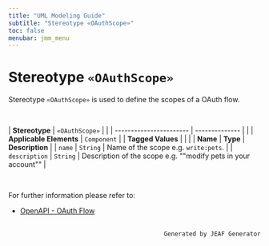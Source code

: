 ```yaml
---
title: "UML Modeling Guide"
subtitle: "Stereotype «OAuthScope»"
toc: false
menubar: jmm_menu
---
```


# Stereotype `«OAuthScope»`
Stereotype `«OAuthScope»` is used to define the scopes of a OAuth flow.

<br>

| **Stereotype**          | `«OAuthScope»` | |
| ----------------------- | -------------- | |
| **Applicable Elements** | `Component`        |
| **Tagged Values**       |                       |                                                                                                                                                                                                          |
| **Name**                | **Type**              | **Description**                                                                                                                                                                                          |
| `name`   | `String` | Name of the scope e.g. `write:pets`. |
| `description`   | `String` | Description of the scope e.g. ""modify pets in your account"" |

<br>

For further information please refer to:
- [OpenAPI - OAuth Flow](https://spec.openapis.org/oas/latest.html#oauth-flows-object)


<br>

<div style="text-align: right"><code>Generated by JEAF Generator</code></div>

    